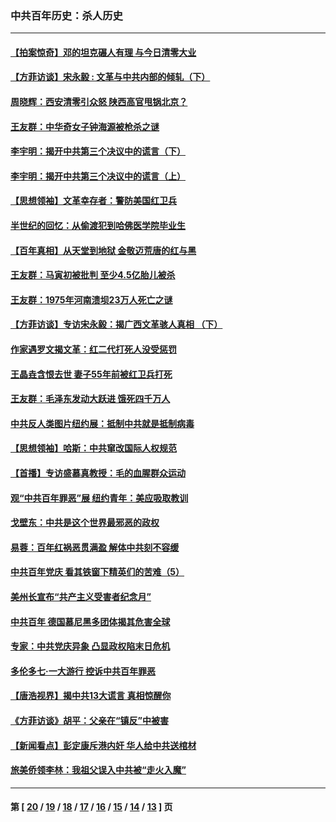 ### 中共百年历史：杀人历史
---
#### [【拍案惊奇】邓的坦克碾人有理 与今日清零大业](../../pages/nf1176106/n13729574.md?05120430) 
#### [【方菲访谈】宋永毅 : 文革与中共内部的倾轧（下）](../../pages/nf1176106/n13486836.md?05120430) 
#### [周晓辉：西安清零引众怒 陕西高官甩锅北京？](../../pages/nf1176106/n13484627.md?05120430) 
#### [王友群：中华奇女子钟海源被枪杀之谜](../../pages/nf1176106/n13430555.md?05120430) 
#### [李宇明：揭开中共第三个决议中的谎言（下）](../../pages/nf1176106/n13389389.md?05120430) 
#### [李宇明：揭开中共第三个决议中的谎言（上）](../../pages/nf1176106/n13388697.md?05120430) 
#### [【思想领袖】文革幸存者：警防美国红卫兵](../../pages/nf1176106/n13339289.md?05120430) 
#### [半世纪的回忆：从偷渡犯到哈佛医学院毕业生](../../pages/nf1176106/n13345328.md?05120430) 
#### [【百年真相】从天堂到地狱 金敬迈荒唐的红与黑](../../pages/nf1176106/n13336995.md?05120430) 
#### [王友群：马寅初被批判 至少4.5亿胎儿被杀](../../pages/nf1176106/n13260313.md?05120430) 
#### [王友群：1975年河南溃坝23万人死亡之谜](../../pages/nf1176106/n13231576.md?05120430) 
#### [【方菲访谈】专访宋永毅：揭广西文革骇人真相 （下）](../../pages/nf1176106/n13209074.md?05120430) 
#### [作家遇罗文揭文革：红二代打死人没受惩罚](../../pages/nf1176106/n13205254.md?05120430) 
#### [王晶垚含恨去世 妻子55年前被红卫兵打死](../../pages/nf1176106/n13203590.md?05120430) 
#### [王友群：毛泽东发动大跃进 饿死四千万人](../../pages/nf1176106/n13177158.md?05120430) 
#### [中共反人类图片纽约展：抵制中共就是抵制病毒](../../pages/nf1176106/n13115371.md?05120430) 
#### [【思想领袖】哈斯：中共窜改国际人权规范](../../pages/nf1176106/n13053647.md?05120430) 
#### [【首播】专访盛慕真教授：毛的血腥群众运动](../../pages/nf1176106/n13091782.md?05120430) 
#### [观“中共百年罪恶”展 纽约青年：美应吸取教训](../../pages/nf1176106/n13085246.md?05120430) 
#### [戈壁东：中共是这个世界最邪恶的政权](../../pages/nf1176106/n13085641.md?05120430) 
#### [易蓉：百年红祸恶贯满盈 解体中共刻不容缓](../../pages/nf1176106/n13084455.md?05120430) 
#### [中共百年党庆 看其铁窗下精英们的苦难（5）](../../pages/nf1176106/n13076766.md?05120430) 
#### [美州长宣布“共产主义受害者纪念月”](../../pages/nf1176106/n13074024.md?05120430) 
#### [中共百年 德国慕尼黑多团体揭其危害全球](../../pages/nf1176106/n13068873.md?05120430) 
#### [专家：中共党庆异象 凸显政权陷末日危机](../../pages/nf1176106/n13067084.md?05120430) 
#### [多伦多七·一大游行 控诉中共百年罪恶](../../pages/nf1176106/n13062043.md?05120430) 
#### [【唐浩视界】揭中共13大谎言 真相惊醒你](../../pages/nf1176106/n13065208.md?05120430) 
#### [《方菲访谈》胡平：父亲在“镇反”中被害](../../pages/nf1176106/n13064114.md?05120430) 
#### [【新闻看点】彭定康斥港内奸 华人给中共送棺材](../../pages/nf1176106/n13064230.md?05120430) 
#### [旅美侨领李林：我祖父误入中共被“走火入魔”](../../pages/nf1176106/n13062777.md?05120430) 

---
#### 第 [ [20](./20.md?05120430) / [19](./19.md?05120430) / [18](./18.md?05120430) / [17](./17.md?05120430) / [16](./16.md?05120430) / [15](./15.md?05120430) / [14](./14.md?05120430) / [13](./13.md?05120430) ] 页
